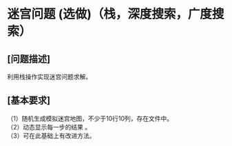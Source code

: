 # 迷宫问题  (选做)（栈，深度搜索，广度搜索）
## [问题描述]
利用栈操作实现迷宫问题求解。
## [基本要求]
（1）随机生成模拟迷宫地图，不少于10行10列，存在文件中。<br> 
（2）动态显示每一步的结果 。<br> 
（3）可在此基础上有改进方法。<br> 
